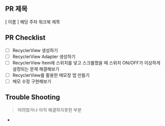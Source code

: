 ## PR 제목
[ 이름 ] 해당 주차 워크북 제목

## PR Checklist


- [ ]  RecyclerView 생성하기
- [ ]  RecyclerView Adapter 생성하기
- [ ]  RecyclerView Item에 스위치를 넣고 스크롤했을 때 스위치 ON/OFF가 이상하게 설정되는 문제 해결해보기
- [ ]  RecyclerView를 활용한 메모장 앱 만들기
- [ ]  메모 수정 구현해보기

## Trouble Shooting
> 어려웠거나 아직 해결하지못한 부분
- 
